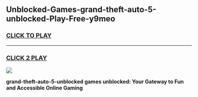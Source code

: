 
## Unblocked-Games-grand-theft-auto-5-unblocked-Play-Free-y9meo
<h3>
<a href="https://premium76.site?title=grand-theft-auto-5-unblocked&ref=18A1">CLICK TO PLAY</a></h3>
<hr>

<h3>
<a href="https://premium76.site?title=grand-theft-auto-5-unblocked&ref=18A1">CLICK 2 PLAY</a>
  
</h3>

<a href="https://premium76.site?title=grand-theft-auto-5-unblocked&ref=18A1"><img src="https://clearcache.store/games.png"></a>


**grand-theft-auto-5-unblocked games unblocked: Your Gateway to Fun and Accessible Online Gaming**
